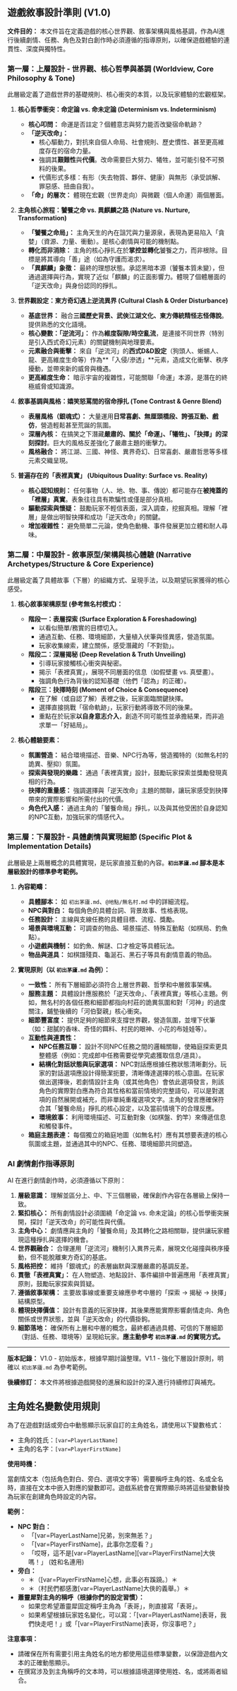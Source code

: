 ## **遊戲敘事設計準則 (V1.0)**

**文件目的：** 本文件旨在定義遊戲的核心世界觀、敘事架構與風格基調，作為AI進行後續劇情、任務、角色及對白創作時必須遵循的指導原則，以確保遊戲體驗的連貫性、深度與獨特性。

### **第一層：上層設計 - 世界觀、核心哲學與基調 (Worldview, Core Philosophy & Tone)**

此層級定義了遊戲世界的基礎規則、核心衝突的本質，以及玩家體驗的宏觀框架。

1.  **核心哲學衝突：命定論 vs. 命未定論 (Determinism vs. Indeterminism)**
    *   **核心叩問：** 命運是否註定？個體意志與努力能否改變宿命軌跡？
    *   **「逆天改命」：**
        *   核心驅動力，對抗來自個人命局、社會規則、歷史慣性、甚至更高維度存在的宿命力量。
        *   強調其**艱難性**與**代價**。改命需要巨大努力、犧牲，並可能引發不可預料的後果。
        *   代價形式多樣：有形（失去物質、夥伴、健康）與無形（承受誤解、罪惡感、扭曲自我）。
    *   **「命」的層次：** 體現在宏觀（世界走向）與微觀（個人命運）兩個層面。

2.  **主角核心旅程：饕餮之命 vs. 異麒麟之路 (Nature vs. Nurture, Transformation)**
    *   **「饕餮之命局」：** 主角天生的內在詛咒與力量源泉，表現為更易陷入「貪婪」（資源、力量、衝動）。是核心劇情與可能的機制點。
    *   **轉化而非消除：** 主角的核心掙扎在於**掌控並轉化**饕餮之力，而非根除。目標是將其導向「善」途（如為守護而渴求）。
    *   **「異麒麟」象徵：** 最終的理想狀態。承認黑暗本源（饕餮本質未變），但通過選擇與行為，實現了近似「麒麟」的正面影響力。體現了個體層面的「逆天改命」與身份認同的掙扎。

3.  **世界觀設定：東方奇幻遇上逆流異界 (Cultural Clash & Order Disturbance)**
    *   **基底世界：** 融合**三國歷史背景、武俠江湖文化、東方傳統精怪志怪傳說**。提供熟悉的文化語境。
    *   **核心變數：「逆流河」：** 作為**維度裂隙/時空亂流**，是連接不同世界（特別是引入西式奇幻元素）的關鍵機制與地理要素。
    *   **元素融合與衝擊：** 來自「逆流河」的**西式D&D設定**（狗頭人、蜥蜴人、龍、更高維度生命等）作為**「入侵/滲透」**元素，造成文化衝擊、秩序擾動，並帶來新的威脅與機遇。
    *   **更高維度生命：** 暗示宇宙的複雜性，可能關聯「命運」本源，是潛在的終極威脅或知識源。

4.  **敘事基調與風格：嬉笑怒罵間的宿命掙扎 (Tone Contrast & Genre Blend)**
    *   **表層風格（銀魂式）：** 大量運用**日常喜劇、無厘頭橋段、誇張互動、戲仿**，營造輕鬆甚至荒誕的氛圍。
    *   **深層內核：** 在搞笑之下潛藏**嚴肅的、關於「命運」、「犧牲」、「抉擇」的深刻探討**。巨大的風格反差強化了嚴肅主題的衝擊力。
    *   **風格融合：** 將江湖、三國、神怪、異界奇幻、日常喜劇、嚴肅哲思等多樣元素交織呈現。

5.  **普遍存在的「表裡真實」 (Ubiquitous Duality: Surface vs. Reality)**
    *   **核心認知規則：** 任何事物（人、地、物、事、傳說）都可能存在**被掩蓋的「裡層」真實**。表象往往具有欺騙性或僅是部分真相。
    *   **驅動探索與懷疑：** 鼓勵玩家不輕信表面，深入調查，挖掘真相。理解「裡層」是做出明智抉擇和成功「逆天改命」的關鍵。
    *   **增加複雜性：** 避免簡單二元論，使角色動機、事件發展更加立體和耐人尋味。

### **第二層：中層設計 - 敘事原型/架構與核心體驗 (Narrative Archetypes/Structure & Core Experience)**

此層級定義了具體故事（下層）的組織方式、呈現手法，以及期望玩家獲得的核心感受。

1.  **核心敘事架構原型 (參考無名村模式)：**
    *   **階段一：表層探索 (Surface Exploration & Foreshadowing)**
        *   以看似簡單/務實的目標切入。
        *   通過互動、任務、環境細節，大量植入伏筆與怪異感，營造氛圍。
        *   玩家收集線索，建立關係，感受潛藏的「不對勁」。
    *   **階段二：深層揭秘 (Deep Revelation & Truth Unveiling)**
        *   引導玩家接觸核心衝突與秘密。
        *   揭示「表裡真實」，展現不同層面的信息（如假壁畫 vs. 真壁畫）。
        *   強調角色行為背後的認知基礎（他們「認為」的正確）。
    *   **階段三：抉擇時刻 (Moment of Choice & Consequence)**
        *   在了解（或自認了解）表裡之後，玩家面臨關鍵抉擇。
        *   選擇直接挑戰「宿命軌跡」，玩家行動將導致不同的後果。
        *   重點在於玩家**以自身意志介入**，創造不同可能性並承擔結果，而非追求單一「好結局」。

2.  **核心體驗要素：**
    *   **氛圍營造：** 結合環境描述、音樂、NPC行為等，營造獨特的（如無名村的詭異、壓抑）氛圍。
    *   **探索與發現的樂趣：** 通過「表裡真實」設計，鼓勵玩家探索並獎勵發現真相的行為。
    *   **抉擇的重量感：** 強調選擇與「逆天改命」主題的關聯，讓玩家感受到抉擇帶來的實際影響和所需付出的代價。
    *   **角色代入感：** 通過主角的「饕餮命局」掙扎，以及與其他受困於自身認知的NPC互動，加強玩家的情感代入。

### **第三層：下層設計 - 具體劇情與實現細節 (Specific Plot & Implementation Details)**

此層級是上兩層概念的具體實現，是玩家直接互動的內容。**`初出茅廬.md` 腳本是本層級設計的標準參考範例。**

1.  **內容範疇：**
    *   **具體腳本：** 如 `初出茅廬.md`、`@地點/無名村.md` 中的詳細流程。
    *   **NPC與對白：** 每個角色的具體台詞、背景故事、性格表現。
    *   **任務設計：** 主線與支線任務的具體目標、流程、獎勵。
    *   **場景與環境互動：** 可調查的物品、場景描述、特殊互動點（如棋局、釣魚點）。
    *   **小遊戲與機制：** 如釣魚、解謎、口才檢定等具體玩法。
    *   **物品與道具：** 如棋譜殘頁、龜涎石、黑石子等具有劇情意義的物品。

2.  **實現原則（以 `初出茅廬.md` 為例）：**
    *   **一致性：** 所有下層細節必須符合上層世界觀、哲學和中層敘事架構。
    *   **服務主題：** 具體設計應服務於「逆天改命」、「表裡真實」等核心主題。例如，無名村的各個任務和細節都指向村莊的詭異氛圍和對「河神」的過度關注，鋪墊後續的「河伯娶親」核心衝突。
    *   **細節豐富度：** 提供足夠的細節來支撐世界觀，營造氛圍，並埋下伏筆（如：甜膩的香味、奇怪的餌料、村民的眼神、小花的布娃娃等）。
    *   **互動性與連貫性：**
        *   **NPC任務互聯：** 設計不同NPC任務之間的邏輯關聯，使箱庭探索更具整體感（例如：完成郎中任務需要從學究處獲取信息/道具）。
        *   **結構化對話狀態與玩家選項：** NPC對話應根據任務狀態清晰劃分。玩家的對話選項應設計得簡潔扼要，清晰傳達選擇的核心意圖。在玩家做出選擇後，若劇情設計主角（或其他角色）會依此選項發言，則該角色的實際對白應為符合其性格和當前情境的完整語句，可以是對選項的自然展開或補充，而非單純重複選項文字。主角的發言應確保符合其「饕餮命局」掙扎的核心設定，以及當前情境下的合理反應。
        *   **環境敘事：** 利用環境描述、可互動對象（如棋盤、釣竿）來傳遞信息和觸發事件。
    *   **箱庭主題表達：** 每個獨立的箱庭地圖（如無名村）應有其想要表達的核心氛圍或主題，並通過其中的NPC、任務、環境細節共同塑造。

### **AI 劇情創作指導原則**

AI 在進行劇情創作時，必須遵循以下原則：

1.  **層級意識：** 理解並區分上、中、下三個層級，確保創作內容在各層級上保持一致。
2.  **緊扣核心：** 所有劇情設計必須圍繞「命定論 vs. 命未定論」的核心哲學衝突展開，探討「逆天改命」的可能性與代價。
3.  **主角中心：** 劇情應與主角的「饕餮命局」及其轉化之路相關聯，提供讓玩家體現這種掙扎與選擇的機會。
4.  **世界觀融合：** 合理運用「逆流河」機制引入異界元素，展現文化碰撞與秩序擾動，但不能脫離東方奇幻的基底。
5.  **風格把控：** 維持「銀魂式」的表層幽默與深層嚴肅的基調反差。
6.  **貫徹「表裡真實」：** 在人物塑造、地點設計、事件編排中普遍應用「表裡真實」原則，鼓勵玩家探索與質疑。
7.  **遵循敘事架構：** 主要故事線或重要支線應參考中層的「探索 → 揭秘 → 抉擇」結構原型。
8.  **體現抉擇價值：** 設計有意義的玩家抉擇，其後果應能實際影響劇情走向、角色關係或世界狀態，並與「逆天改命」的代價掛鉤。
9.  **細節落地：** 確保所有上層和中層的概念，最終都通過具體、可信的下層細節（對話、任務、環境等）呈現給玩家。**應主動參考 `初出茅廬.md` 的實現方式。**

---

**版本記錄：** V1.0 - 初始版本，根據早期討論整理。V1.1 - 強化下層設計原則，明確以 `初出茅廬.md` 為參考範例。

**後續修訂：** 本文件將根據遊戲開發的進展和設計的深入進行持續修訂與補充。

## 主角姓名變數使用規則

為了在遊戲對話或旁白中動態顯示玩家自訂的主角姓名，請使用以下變數格式：

-   主角的姓氏：`[var=PlayerLastName]`
-   主角的名字：`[var=PlayerFirstName]`

**使用時機：**

當劇情文本（包括角色對白、旁白、選項文字等）需要稱呼主角的姓、名或全名時，直接在文本中嵌入對應的變數即可。遊戲系統會在實際顯示時將這些變數替換為玩家在創建角色時設定的內容。

**範例：**

*   **NPC 對白：**
    *   「[var=PlayerLastName]兄弟，別來無恙？」
    *   「[var=PlayerFirstName]，此事你怎麼看？」
    *   「哎呀，這不是[var=PlayerLastName][var=PlayerFirstName]大俠嗎！」 (姓和名連用)
*   **旁白：**
    *   ＊（[var=PlayerFirstName]心想，此事必有蹊蹺。）＊
    *   ＊（村民們都感激[var=PlayerLastName]大俠的義舉。）＊
*   **蕭靈犀對主角的稱呼（根據你們的設定習慣）：**
    *   如果您希望蕭靈犀固定稱呼主角為「表哥」，則直接寫「表哥」。
    *   如果希望根據玩家姓名變化，可以寫：「[var=PlayerLastName]表哥，我們快走吧！」或「[var=PlayerFirstName]表哥，你沒事吧？」

**注意事項：**

*   請確保在所有需要引用主角姓名的地方都使用這些標準變數，以保證遊戲內文本的正確動態顯示。
*   在撰寫涉及到主角稱呼的文本時，可以根據語境選擇使用姓、名，或將兩者組合。 